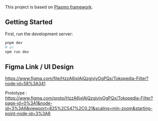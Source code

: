 This project is based on [Plasmo framework](https://plasmo.com/).

## Getting Started

First, run the development server:

```bash
pnpm dev
# or
npm run dev
```

## Figma Link / UI Design

https://www.figma.com/file/HzzA6jxlAjQzgivjyOgPQx/Tokopedia-Filter?node-id=58%3A341

Prototype :
https://www.figma.com/proto/HzzA6jxlAjQzgivjyOgPQx/Tokopedia-Filter?page-id=0%3A1&node-id=3%3A6&viewport=825%2C547%2C0.21&scaling=min-zoom&starting-point-node-id=3%3A6
